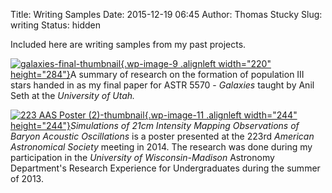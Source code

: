 Title: Writing Samples
Date: 2015-12-19 06:45
Author: Thomas Stucky
Slug: writing
Status: hidden

Included here are writing samples from my past projects.

[![galaxies-final-thumbnail](http://astrostucky.com/wp/wp-content/uploads/2015/12/final-pdf-image-232x300.jpg){.wp-image-9 .alignleft width="220" height="284"}](http://astrostucky.com/wp/wp-content/uploads/2015/12/final.pdf)A summary of research on the formation of population III stars handed in as my final paper for ASTR 5570 - *Galaxies* taught by Anil Seth at the *University of Utah.*

[![223 AAS Poster (2)-thumbnail](http://astrostucky.com/wp/wp-content/uploads/2015/12/223-AAS-Poster-2-pdf-image-300x300.jpg){.wp-image-11 .alignleft width="244" height="244"}](http://astrostucky.com/wp/wp-content/uploads/2015/12/223-AAS-Poster-2.pdf)*Simulations of 21cm Intensity Mapping Observations of Baryon Acoustic Oscillations* is a poster presented at the 223rd *American Astronomical Society* meeting in 2014. The research was done during my participation in the *University of Wisconsin-Madison* Astronomy Department's Research Experience for Undergraduates during the summer of 2013.
